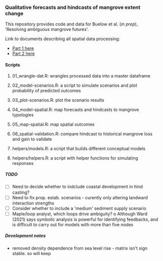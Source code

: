### Qualitative forecasts and hindcasts of mangrove extent change

This repository provides code and data for Buelow et al. (*in prep*), 'Resolving ambiguous mangrove futures'.

Link to documents describing all spatial data processing:

-   [Part 1 here](https://mangrove-climate-risk-mapping.netlify.app/)
-   [Part 2 here](https://mangrove-climate-risk-mapping-2.netlify.app/)

#### Scripts

1.  01_wrangle-dat.R: wrangles processed data into a master dataframe

2.  02_model-scenarios.R: a script to simulate scenarios and plot probability of predicted outcomes

3.  03_plot-scenarios.R: plot the scenario results

4.  04_model-spatial.R: map forecasts and hindcasts to mangrove typologies

5.  05_map-spatial.R: map spatial outcomes

6.  06_spatial-validation.R: compare hindcast to historical mangrove loss and gain to validate

7.  helpers/models.R: a script that builds different conceptual models

8.  helpers/helpers.R: a script with helper functions for simulating responses

##### TODO

-   [ ] Need to decide whether to indclude coastal development in hind casting?
-   [ ] Need to fix prop. estab. scenarios - curently only altering landward interaction strengths
-   [ ] Consider whether to include a 'medium' sediment supply scenario
-   [ ] Maple/loop analyst, which loops drive ambiguity? o Although Ward (2021) says symbolic analysis is powerful for identifying feedbacks, and is difficult to carry out for models with more than five nodes

##### Development notes

-   removed density dependence from sea level rise - matrix isn't sign stable. so will keep
